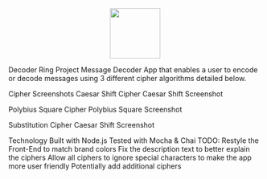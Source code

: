 <div id="header" align="center">
  <img src="[https://media.giphy.com/media/M9gbBd9nbDrOTu1Mqx/giphy.gif](https://media0.giphy.com/avatars/mwooodward/cIe5MvDvX4Vc.gif)" width="100"/>
</div>

Decoder Ring Project
Message Decoder App that enables a user to encode or decode messages using 3 different cipher algorithms detailed below.

Cipher Screenshots
Caesar Shift Cipher
Caesar Shift Screenshot

Polybius Square Cipher
Polybius Square Screenshot

Substitution Cipher
Caesar Shift Screenshot

Technology
Built with Node.js
Tested with Mocha & Chai
TODO:
Restyle the Front-End to match brand colors
Fix the description text to better explain the ciphers
Allow all ciphers to ignore special characters to make the app more user friendly
Potentially add additional ciphers
